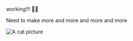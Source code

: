 working!!! 💪🏻 


Need to make more and more and more and more

![A cat picture](https://external-preview.redd.it/3PibAwD0U4oMxX-HubnujI7lXufUilXxLzwJgV-wqPs.png?format=pjpg&auto=webp&s=099b71754e254f3fb09da9370f753845834abba2)
